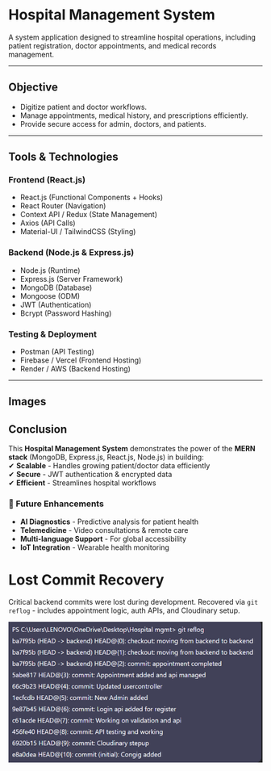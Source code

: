 # Hospital Management System  

A system application designed to streamline hospital operations, including patient registration, doctor appointments, and medical records management.  

---

##  **Objective**  
- Digitize patient and doctor workflows.  
- Manage appointments, medical history, and prescriptions efficiently.  
- Provide secure access for admin, doctors, and patients.  

---

## **Tools & Technologies**  

### **Frontend (React.js)**  
- React.js (Functional Components + Hooks)  
- React Router (Navigation)  
- Context API / Redux (State Management)  
- Axios (API Calls)  
- Material-UI / TailwindCSS (Styling)  

### **Backend (Node.js & Express.js)**  
- Node.js (Runtime)  
- Express.js (Server Framework)  
- MongoDB (Database)  
- Mongoose (ODM)  
- JWT (Authentication)  
- Bcrypt (Password Hashing)  

### **Testing & Deployment**  
- Postman (API Testing)  
- Firebase / Vercel (Frontend Hosting)  
- Render / AWS (Backend Hosting)  

---

## Images

## Conclusion
This **Hospital Management System** demonstrates the power of the **MERN stack** (MongoDB, Express.js, React.js, Node.js) in building:  
✔ **Scalable** - Handles growing patient/doctor data efficiently  
✔ **Secure** - JWT authentication & encrypted data  
✔ **Efficient** - Streamlines hospital workflows  

### 🔮 Future Enhancements  
- **AI Diagnostics** - Predictive analysis for patient health  
- **Telemedicine** - Video consultations & remote care  
- **Multi-language Support** - For global accessibility  
- **IoT Integration** - Wearable health monitoring

# Lost Commit Recovery

Critical backend commits were lost during development. Recovered via `git reflog` - includes appointment logic, auth APIs, and Cloudinary setup.

![Git reflog output](./Images/img6.png)
